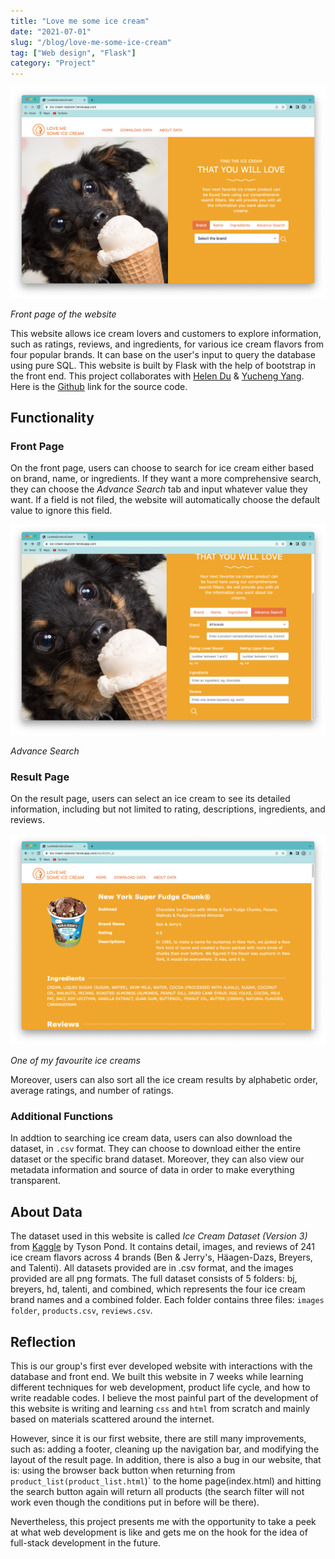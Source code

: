 ```yaml
---
title: "Love me some ice cream"
date: "2021-07-01"
slug: "/blog/love-me-some-ice-cream"
tag: ["Web design", "Flask"]
category: "Project"
---
```


![Screenshot of the website](./love-me-some-ice-cream1.png)

<p class="figure-caption"><em>Front page of the website</em></p>

This website allows ice cream lovers and customers to explore information, such as ratings, reviews, and ingredients, for various ice cream flavors from four popular brands. It can base on the user's input to query the database using pure SQL. This website is built by Flask with the help of bootstrap in the front end. This project collaborates with [Helen Du](https://github.com/helenduz) & [Yucheng Yang](https://github.com/YuchengY). Here is the [Github](https://github.com/tutingjun/LoveMeSomeIceCream) link for the source code.

## Functionality

### Front Page

On the front page, users can choose to search for ice cream either based on brand, name, or ingredients. If they want a more comprehensive search, they can choose the _Advance Search_ tab and input whatever value they want. If a field is not filed, the website will automatically choose the default value to ignore this field.

![Advance Search](./love-me-some-ice-cream2.png)

<p class="figure-caption"><em>Advance Search</em></p>

### Result Page

On the result page, users can select an ice cream to see its detailed information, including but not limited to rating, descriptions, ingredients, and reviews.

![Ice cream result](./love-me-some-ice-cream3.png)

<p class="figure-caption"><em>One of my favourite ice creams</em></p>

Moreover, users can also sort all the ice cream results by alphabetic order, average ratings, and number of ratings.

### Additional Functions

In addtion to searching ice cream data, users can also download the dataset, in `.csv` format. They can choose to download either the entire dataset or the specific brand dataset. Moreover, they can also view our metadata information and source of data in order to make everything transparent.

## About Data

The dataset used in this website is called _Ice Cream Dataset (Version 3)_ from [Kaggle](https://www.kaggle.com/tysonpo/ice-cream-dataset) by Tyson Pond. It contains detail, images, and reviews of 241 ice cream flavors across 4 brands (Ben & Jerry's, Häagen-Dazs, Breyers, and Talenti). All datasets provided are in .csv format, and the images provided are all png formats. The full dataset consists of 5 folders: bj, breyers, hd, talenti, and combined, which represents the four ice cream brand names and a combined folder. Each folder contains three files: `images folder`, `products.csv`, `reviews.csv`.

## Reflection

This is our group's first ever developed website with interactions with the database and front end. We built this website in 7 weeks while learning different techniques for web development, product life cycle, and how to write readable codes. I believe the most painful part of the development of this website is writing and learning `css` and `html` from scratch and mainly based on materials scattered around the internet.

However, since it is our first website, there are still many improvements, such as: adding a footer, cleaning up the navigation bar, and modifying the layout of the result page. In addition, there is also a bug in our website, that is: using the browser back button when returning from `product_list(product_list.html`)` to the home page(index.html) and hitting the search button again will return all products (the search filter will not work even though the conditions put in before will be there).

Nevertheless, this project presents me with the opportunity to take a peek at what web development is like and gets me on the hook for the idea of full-stack development in the future.
